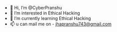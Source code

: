 - 👋 Hi, I’m @CyberPranshu
- 👀 I’m interested in Ethical Hacking
- 🌱 I’m currently learning Ethical Hacking
- 📫 u can mail me on - jhapranshu743@gmail.com

<!---
CyberPranshu/CyberPranshu is a ✨ special ✨ repository because its `README.md` (this file) appears on your GitHub profile.
You can click the Preview link to take a look at your changes.
--->
